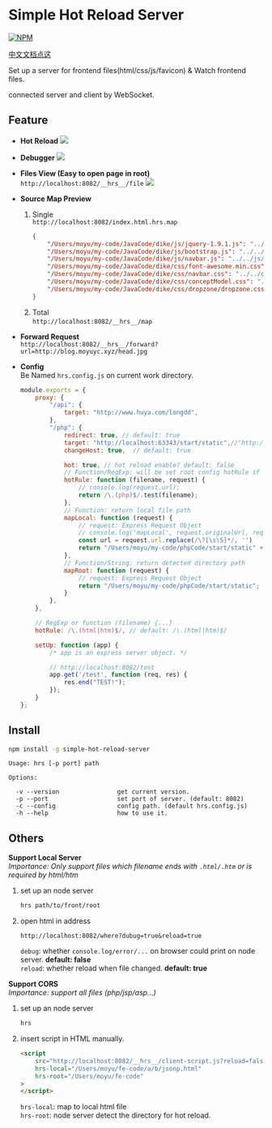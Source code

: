 # Simple Hot Reload Server

[![NPM](https://nodei.co/npm/simple-hot-reload-server.png?downloads=true&downloadRank=true&stars=true)](https://www.npmjs.com/package/simple-hot-reload-server)

[中文文档点这](https://imcuttle.github.io/say-goodbye-to-manual-refresh)

Set up a server for frontend files(html/css/js/favicon) & Watch frontend files.

connected server and client by WebSocket.

## Feature

- **Hot Reload**
![](https://ooo.0o0.ooo/2017/03/31/58de5c97bfa0b.jpg)

- **Debugger**
![](https://ooo.0o0.ooo/2017/03/31/58de5c83f0eac.jpg)

- **Files View (Easy to open page in root)**  
`http://localhost:8082/__hrs__/file`
![](https://ooo.0o0.ooo/2017/04/01/58df9961dd9b2.jpg)

- **Source Map Preview**

    1. Single  
        `http://localhost:8082/index.html.hrs.map`
        ```json
        {
            "/Users/moyu/my-code/JavaCode/dike/js/jquery-1.9.1.js": "../../js/jquery-1.9.1.js",
            "/Users/moyu/my-code/JavaCode/dike/js/bootstrap.js": "../../js/bootstrap.js",
            "/Users/moyu/my-code/JavaCode/dike/js/navbar.js": "../../js/navbar.js",
            "/Users/moyu/my-code/JavaCode/dike/css/font-awesome.min.css": "../../css/font-awesome.min.css",
            "/Users/moyu/my-code/JavaCode/dike/css/navbar.css": "../../css/navbar.css",
            "/Users/moyu/my-code/JavaCode/dike/css/conceptModel.css": "../../css/conceptModel.css",
            "/Users/moyu/my-code/JavaCode/dike/css/dropzone/dropzone.css": "../../css/dropzone/dropzone.css"
        }
        ```
    2. Total  
        `http://localhost:8082/__hrs__/map`

- **Forward Request**  
    `http://localhost:8082/__hrs__/forward?url=http://blog.moyuyc.xyz/head.jpg`
    
- **Config**  
    Be Named `hrs.config.js` on current work directory.
    ```js
    module.exports = {
        proxy: {
            "/api": {
                target: "http://www.huya.com/longdd",
            },
            "/php": {
                redirect: true, // default: true
                target: "http://localhost:63343/start/static",//"http://localhost:6999",
                changeHost: true,  // default: true
    
                hot: true, // hot reload enable? default: false
                // Function/RegExp: will be set root config hotRule if it is null
                hotRule: function (filename, request) {
                    // console.log(request.url);
                    return /\.(php)$/.test(filename);
                },
                // Function: return local file path
                mapLocal: function (request) {
                    // request: Express Request Object
                    // console.log('mapLocal', request.originalUrl, request.baseUrl, request.url);
                    const url = request.url.replace(/\?[\s\S]*/, '')
                    return "/Users/moyu/my-code/phpCode/start/static" + url;
                },
                // Function/String: return detected directory path
                mapRoot: function (request) {
                    // request: Express Request Object
                    return "/Users/moyu/my-code/phpCode/start/static";
                }
            },
        },
    
        // RegExp or function (filename) {...}
        hotRule: /\.(html|htm)$/, // default: /\.(html|htm)$/
    
        setUp: function (app) {
            /* app is an express server object. */
    
            // http://localhost:8082/test
            app.get('/test', function (req, res) {
                res.end("TEST!");
            });
        }
    };
    ```

## Install

```bash
npm install -g simple-hot-reload-server
```

```text
Usage: hrs [-p port] path

Options:

  -v --version                get current version.
  -p --port                   set port of server. (default: 8082)
  -c --config                 config path. (default hrs.config.js)
  -h --help                   how to use it.
```

## Others

**Support Local Server**  
*Importance: Only support files which filename ends with `.html/.htm` or is required by html/htm*
1. set up an node server
    ```bash
    hrs path/to/front/root    
    ```
2. open html in address
    ```
    http://localhost:8082/where?dubug=true&reload=true
    ```
    `debug`: whether `console.log/error/...` on browser could print on node server. **default: false**  
    `reload`: whether reload when file changed. **default: true**

**Support CORS**  
*Importance: support all files (php/jsp/asp...)*

1. set up an node server
    ```bash
    hrs
    ```
2. insert script in HTML manually.
    ```html
    <script
        src="http://localhost:8082/__hrs__/client-script.js?reload=false&debug=true"
        hrs-local="/Users/moyu/fe-code/a/b/jsonp.html"
        hrs-root="/Users/moyu/fe-code"
    >
    </script>
    ```
    `hrs-local`: map to local html file  
    `hrs-root`: node server detect the directory for hot reload.
